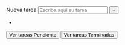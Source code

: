 <!doctype html>
<html>
<head>
  <title>Ejercicio 2</title> 
  <meta charset="utf-8">
  <meta name="viewport" content="width=device-width, initial-scale=1, shrink-to-fit=no">
</head>
<body>
  <div id="aplicacion">
      <div id="listado-tareas">
  <form v-on:submit.prevent="agregarTarea">
    <label for="nueva-tarea">Nueva tarea</label>
    <input
      v-model="nuevaTareaTexto"
      id="nueva-tarea"
      placeholder="Escriba aquí su tarea"
    >
    <button>+</button>
  </form>
  <ul>
    <li
      is="tarea-item"
      v-for="(tarea, index) in tareas"
      v-if="tarea.estado==verTareas"
      v-bind:key="tarea.id"
      v-bind:titulo="tarea.titulo"
      v-bind:estado="tarea.estado"
      v-on:estadoterminada="tarea.estado='Terminada'"
      v-on:estadopendiente="tarea.estado='Pendiente'"
    ></li>
  </ul>
  <button  v-on:click="verTareas='Pendiente'">Ver tareas Pendiente</button>
  <button  v-on:click="verTareas='Terminada'">Ver tareas Terminadas</button>
    
</div>
  </div>
  
  <script src="https://cdn.jsdelivr.net/npm/vue"></script>   

  <script>
    Vue.component('tarea-item', {
  template: `\
    <li>\
      {{ titulo }} {{ estado }}\
      <button v-show="estado==\'Pendiente\'" v-on:click="$emit(\'estadoterminada\')">Marcar como Terminada</button>\
      <button v-show="estado==\'Terminada\'" v-on:click="$emit(\'estadopendiente\')">Marcar como Pendiente</button>\
    </li>\
  `,     
  props: ['titulo', 'estado']
})

new Vue({
  el: '#listado-tareas',
  data: {
    nuevaTareaTexto: '',
    tareas: [
      {
        id: 1,
        titulo: 'Ejercicio hola mundo',
        estado: 'Pendiente',
      },
      {
        id: 2,
        titulo: 'Administración de tareas',
        estado: 'Pendiente',
      },
      {
        id: 3,
        titulo: 'Peticiones asincronas',
        estado: 'Pendiente',
      }
    ],
    sigTareaId: 4,
    verTareas: 'Pendiente'
  },
  methods: {
    agregarTarea: function () {
      this.tareas.push({
        id: this.sigTareaId++,
        titulo: this.nuevaTareaTexto,
        estado: 'Pendiente',
      })
      this.nuevaTareaTexto = ''
    }
  }
})
  </script>
</body>
</html>
